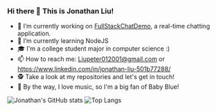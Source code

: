 ### Hi there 👋 This is Jonathan Liu!
- 🔭 I’m currently working on [FullStackChatDemo](https://github.com/Liupeter01/FullStackChattingDemo), a real-time chatting application.
- 🌱 I’m currently learning NodeJS
- 🎓 I'm a college student major in computer science :)
- 📫 How to reach me: Liupeter012001@gmail.com or https://www.linkedin.com/in/jonathan-liu-501b77288/
- 🕵 Take a look at my repositories and let's get in touch!
- 🎵 By the way, I love music, so I'm a big fan of Baby Blue!

![Jonathan's GitHub stats](https://github-readme-stats.vercel.app/api?username=Liupeter01&count_private=true&theme=dark)
![Top Langs](https://github-readme-stats.vercel.app/api/top-langs?username=Liupeter01&layout=compact&count_private=true&theme=dark)
